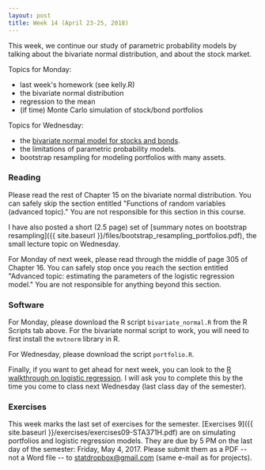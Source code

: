 ```yaml
---
layout: post
title: Week 14 (April 23-25, 2018)
---
```


This week, we continue our study of parametric probability models by talking about the bivariate normal distribution, and about the stock market.  

Topics for Monday:   
- last week's homework (see kelly.R)  
- the bivariate normal distribution  
- regression to the mean  
- (if time) Monte Carlo simulation of stock/bond portfolios  

Topics for Wednesday:  
- the [bivariate normal model for stocks and bonds](https://github.com/jgscott/learnR/blob/master/cases/bvnorm/bvnorm.md).   
- the limitations of parametric probability models.   
- bootstrap resampling for modeling portfolios with many assets.  


### Reading

Please read the rest of Chapter 15 on the bivariate normal distribution.  You can safely skip the section entitled "Functions of random variables (advanced topic)."  You are not responsible for this section in this course.

I have also posted a short (2.5 page) set of [summary notes on bootstrap resampling]({{ site.baseurl }}/files/bootstrap_resampling_portfolios.pdf), the small lecture topic on Wednesday.   

For Monday of next week, please read through the middle of page 305 of Chapter 16.  You can safely stop once you reach the section entitled "Advanced topic: estimating the parameters of the logistic regression model."  You are not responsible for anything beyond this section.


### Software 

For Monday, please download the R script `bivariate_normal.R` from the R Scripts tab above.  For the bivariate normal script to work, you will need to first install the `mvtnorm` library in R.  

For Wednesday, please download the script `portfolio.R`.

Finally, if you want to get ahead for next week, you can look to the [R walkthrough on logistic regression](https://github.com/jgscott/learnR/blob/master/bballbets/bballbets.md).  I will ask you to complete this by the time you come to class next Wednesday (last class day of the semester).  


### Exercises

This week marks the last set of exercises for the semester.  [Exercises 9]({{ site.baseurl }}/exercises/exercises09-STA371H.pdf) are on simulating portfolios and logistic regression models.   They are due by 5 PM on the last day of the semester: Friday, May 4, 2017.  Please submit them as a PDF -- not a Word file -- to statdropbox@gmail.com (same e-mail as for projects).  




